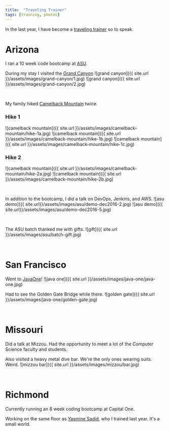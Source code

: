 ```yaml
---
title:  "Traveling Trainer"
tags: [training, photos]
---
```


In the last year, I have become a [traveling trainer](https://en.wikipedia.org/wiki/Travelling_salesman_problem) so to speak.

# Arizona

I ran a 10 week code bootcamp at [ASU](https://alumni.asu.edu/news/blog/cracking-career-code-revature-partners-asu-close-%E2%80%9Cit-skills-gap%E2%80%9D).

During my stay I visited the [Grand Canyon](https://www.nps.gov/grca/index.htm)
![grand canyon]({{ site.url }}/assets/images/grand-canyon/1.jpg)
![grand canyon]({{ site.url }}/assets/images/grand-canyon/2.jpg)

<br/>

My family hiked [Camelback Mountain](https://www.phoenix.gov/parks/trails/locations/camelback-mountain) twice.

### Hike 1

![camelback mountain]({{ site.url }}/assets/images/camelback-mountain/hike-1a.jpg)
![camelback mountain]({{ site.url }}/assets/images/camelback-mountain/hike-1b.jpg)
![camelback mountain]({{ site.url }}/assets/images/camelback-mountain/hike-1c.jpg)

### Hike 2
![camelback mountain]({{ site.url }}/assets/images/camelback-mountain/hike-2a.jpg)
![camelback mountain]({{ site.url }}/assets/images/camelback-mountain/hike-2b.jpg)

<br/>

In addition to the bootcamp, I did a talk on DevOps, Jenkins, and AWS.
![asu demo]({{ site.url}}/assets/images/asu/demo-dec2016-2.jpg)
![asu demo]({{ site.url}}/assets/images/asu/demo-dec2016-5.jpg)

<br/>

The ASU batch thanked me with gifts.
![gift]({{ site.url }}/assets/images/asu/batch-gift.jpg)

<br/>

# San Francisco

Went to [JavaOne](https://www.oracle.com/javaone/index.html)!
![java one]({{ site.url }}/assets/images/java-one/java-one.jpg)

Had to see the Golden Gate Bridge while there.
![golden gate]({{ site.url }}/assets/images/java-one/golden-gate.jpg)

<br/>

# Missouri

Did a talk at Mizzou. Had the opportunity to meet a lot of the Computer Science faculty and students.

Also visited a heavy metal dive bar. We're the only ones wearing suits. Weird.
![mizzou bar]({{ site.url }}/assets/images/mizzou/bar.jpg)

<br/>

# Richmond

Currently running an 8 week coding bootcamp at Capital One.

Working on the same floor as [Yasmine Sadid](https://www.youtube.com/watch?v=vqi5o0zhJRE), who I trained last year. It's a small world.
